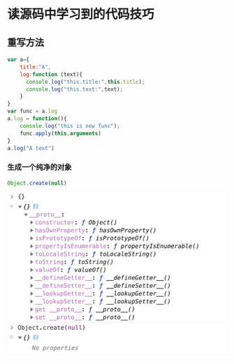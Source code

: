 # 读源码中学习到的代码技巧

## 重写方法
```javascript
var a={
    title:"A",
    log:function (text){
      console.log("this.title:",this.title);
      console.log("this.text:",text);
    }
}
var func = a.log
a.log = function(){
    console.log("this is new func");
    func.apply(this,arguments)
}
a.log("A text")
```
### 生成一个纯净的对象
```javascript
Object.create(null)
```
![对比图](./image/objectPropperties.png)
